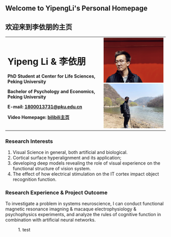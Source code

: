 ## Welcome to YipengLi's Personal Homepage
## 欢迎来到李依朋的主页


<table border="0">
  <tr>
    <td width="60%">
      <h1>Yipeng Li & 李依朋</h1>
      <p><b>PhD Student at Center for Life Sciences, Peking University</b></p>
      <p><b>Bachelor of Psychology and Economics, Peking University</b></p>
      <p><b>E-mail: <a href="mailto: 1800013731@pku.edu.cn">1800013731@pku.edu.cn</a> </b></p>
      <p><b>Video Homepage: <a href="https://space.bilibili.com/279718842"> bilibili主页 </a> </b></p>
    </td>
    <td width="40%">
      <img src="https://github.com/liyipeng-moon/liyipeng-moon.github.io/raw/main/img/1.jpeg" width="100%">
      <img src="https://github.com/liyipeng-moon/liyipeng-moon.github.io/raw/main/img/2.jpeg" width="100%">  
    </td>
  </tr>
</table>

### Research Interests
1. Visual Science in general, both artificial and biological.
2. Cortical surface hyperalignment and its application;
3. developing deep models revealing the role of visual experience on the functional structure of vision system. 
4. The effect of how electrical stimulation on the IT cortex impact object recognition function.

### Research Experience & Project Outcome

To investigate a problem in systems neuroscience, I can conduct functional magnetic resonance imagning & macaque electrophysiology & psychophysics experiments, and analyze the rules of cognitive function in combination with artificial neural networks.
<dl>
<dd>1. test</dd>
<dl>